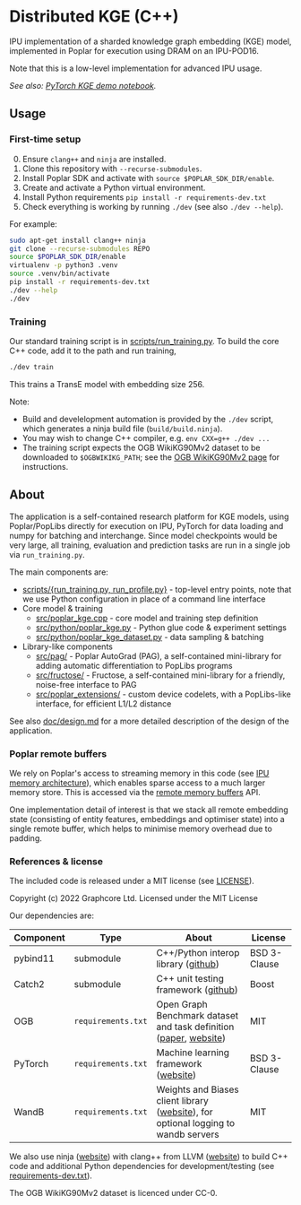 # Distributed KGE (C++)

IPU implementation of a sharded knowledge graph embedding (KGE) model, implemented in Poplar for execution using DRAM on an IPU-POD16.

Note that this is a low-level implementation for advanced IPU usage.

_See also: [PyTorch KGE demo notebook](doc/pytorch_demo)._


## Usage

### First-time setup

0. Ensure `clang++` and `ninja` are installed.
1. Clone this repository with `--recurse-submodules`.
2. Install Poplar SDK and activate with `source $POPLAR_SDK_DIR/enable`.
3. Create and activate a Python virtual environment.
4. Install Python requirements `pip install -r requirements-dev.txt`
5. Check everything is working by running `./dev` (see also `./dev --help`).

For example:

```sh
sudo apt-get install clang++ ninja
git clone --recurse-submodules REPO
source $POPLAR_SDK_DIR/enable
virtualenv -p python3 .venv
source .venv/bin/activate
pip install -r requirements-dev.txt
./dev --help
./dev
```

### Training

Our standard training script is in [scripts/run_training.py](scripts/run_training.py). To build the core C++ code, add it to the path and run training,

```sh
./dev train
```

This trains a TransE model with embedding size 256.

Note:
 - Build and develelopment automation is provided by the `./dev` script, which generates a ninja build file (`build/build.ninja`).
 - You may wish to change C++ compiler, e.g. `env CXX=g++ ./dev ...`
 - The training script expects the OGB WikiKG90Mv2 dataset to be downloaded to `$OGBWIKIKG_PATH`; see the [OGB WikiKG90Mv2 page](https://ogb.stanford.edu/docs/lsc/wikikg90mv2/) for instructions.


## About

The application is a self-contained research platform for KGE models, using Poplar/PopLibs directly for execution on IPU, PyTorch for data loading and numpy for batching and interchange. Since model checkpoints would be very large, all training, evaluation and prediction tasks are run in a single job via `run_training.py`.

The main components are:

 - [scripts/{run_training.py, run_profile.py}](scripts/) - top-level entry points, note that we use Python configuration in place of a command line interface
 - Core model & training
   - [src/poplar_kge.cpp](src/poplar_kge.cpp) - core model and training step definition
   - [src/python/poplar_kge.py](src/python/poplar_kge.py) - Python glue code & experiment settings
   - [src/python/poplar_kge_dataset.py](src/python/poplar_kge_dataset.py) - data sampling & batching
 - Library-like components
   - [src/pag/](src/pag/) - Poplar AutoGrad (PAG), a self-contained mini-library for adding automatic differentiation to PopLibs programs
   - [src/fructose/](src/fructose/) - Fructose, a self-contained mini-library for a friendly, noise-free interface to PAG
   - [src/poplar_extensions/](src/poplar_extensions/) - custom device codelets, with a PopLibs-like interface, for efficient L1/L2 distance

See also [doc/design.md](doc/design.md) for a more detailed description of the design of the application.

### Poplar remote buffers

We rely on Poplar's access to streaming memory in this code (see [IPU memory architecture](https://docs.graphcore.ai/projects/ipu-programmers-guide/en/latest/about_ipu.html#memory-architecture)), which enables sparse access to a much larger memory store. This is accessed via the [remote memory buffers](https://docs.graphcore.ai/projects/poplar-user-guide/en/latest/poplar_programs.html#remote-memory-buffers) API.

One implementation detail of interest is that we stack all remote embedding state (consisting of entity features, embeddings and optimiser state) into a single remote buffer, which helps to minimise memory overhead due to padding.

### References & license

The included code is released under a MIT license (see [LICENSE](LICENSE)).

Copyright (c) 2022 Graphcore Ltd. Licensed under the MIT License

Our dependencies are:

| Component | Type | About | License |
| --- | --- | --- | --- |
| pybind11 | submodule | C++/Python interop library ([github](https://github.com/pybind/pybind11)) | BSD 3-Clause |
| Catch2 | submodule | C++ unit testing framework ([github](https://github.com/catchorg/Catch2)) | Boost |
| OGB | `requirements.txt` | Open Graph Benchmark dataset and task definition ([paper](https://arxiv.org/abs/2103.09430), [website](https://ogb.stanford.edu/)) | MIT |
| PyTorch | `requirements.txt` | Machine learning framework ([website](https://pytorch.org/)) | BSD 3-Clause |
| WandB | `requirements.txt` | Weights and Biases client library ([website](https://wandb.ai/)), for optional logging to wandb servers | MIT |

We also use ninja ([website](https://ninja-build.org/)) with clang++ from LLVM ([website](https://clang.llvm.org/)) to build C++ code and additional Python dependencies for development/testing (see [requirements-dev.txt](requirements-dev.txt)).

The OGB WikiKG90Mv2 dataset is licenced under CC-0.
